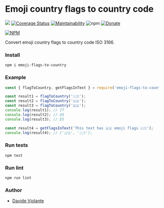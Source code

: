 # Emoji country flags to country code
[![](https://github.com/davideviolante/emoji-flags-to-country/workflows/Node.js%20CI/badge.svg)](https://github.com/DavideViolante/emoji-flags-to-country/actions?query=workflow%3A"Node.js+CI") [![Coverage Status](https://coveralls.io/repos/github/DavideViolante/emoji-flags-to-country/badge.svg?branch=master)](https://coveralls.io/github/DavideViolante/emoji-flags-to-country?branch=master) [![Maintainability](https://api.codeclimate.com/v1/badges/958c5ceec39aadccb32a/maintainability)](https://codeclimate.com/github/DavideViolante/emoji-flags-to-country/maintainability) ![npm](https://img.shields.io/npm/dm/emoji-flags-to-country) [![Donate](https://img.shields.io/badge/paypal-donate-179BD7.svg)](https://www.paypal.me/dviolante)

[![NPM](https://nodei.co/npm/emoji-flags-to-country.png)](https://nodei.co/npm/emoji-flags-to-country/)

Convert emoji country flags to country code ISO 3166.

### Install
`npm i emoji-flags-to-country`

### Example
```js
const { flagToCountry, getFlagsInText } = require('emoji-flags-to-country');

const result1 = flagToCountry('🇮🇹');
const result2 = flagToCountry('🇺🇸');
const result3 = flagToCountry('🇪🇸');
console.log(result1); // IT
console.log(result2); // US
console.log(result3); // ES

const result4 = getFlagsInText('This text has 🇺🇸 emoji flags 🇮🇹');
console.log(result4); // ['🇺🇸', '🇮🇹'];
```

### Run tests
`npm test`

### Run lint
`npm run lint`

### Author
- [Davide Violante](https://github.com/DavideViolante/)
